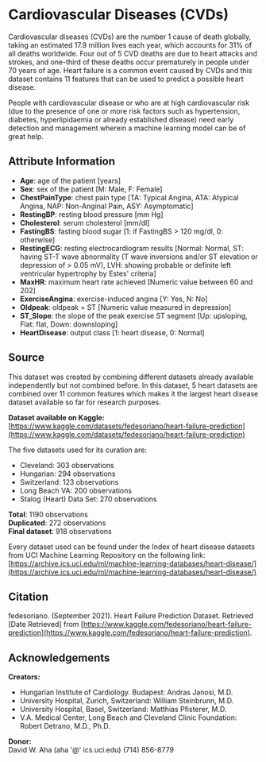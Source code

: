 # Cardiovascular Diseases (CVDs)

Cardiovascular diseases (CVDs) are the number 1 cause of death globally, taking an estimated 17.9 million lives each year, which accounts for 31% of all deaths worldwide. Four out of 5 CVD deaths are due to heart attacks and strokes, and one-third of these deaths occur prematurely in people under 70 years of age. Heart failure is a common event caused by CVDs and this dataset contains 11 features that can be used to predict a possible heart disease.

People with cardiovascular disease or who are at high cardiovascular risk (due to the presence of one or more risk factors such as hypertension, diabetes, hyperlipidaemia or already established disease) need early detection and management wherein a machine learning model can be of great help.

## Attribute Information

- **Age**: age of the patient [years]
- **Sex**: sex of the patient [M: Male, F: Female]
- **ChestPainType**: chest pain type [TA: Typical Angina, ATA: Atypical Angina, NAP: Non-Anginal Pain, ASY: Asymptomatic]
- **RestingBP**: resting blood pressure [mm Hg]
- **Cholesterol**: serum cholesterol [mm/dl]
- **FastingBS**: fasting blood sugar [1: if FastingBS > 120 mg/dl, 0: otherwise]
- **RestingECG**: resting electrocardiogram results [Normal: Normal, ST: having ST-T wave abnormality (T wave inversions and/or ST elevation or depression of > 0.05 mV), LVH: showing probable or definite left ventricular hypertrophy by Estes' criteria]
- **MaxHR**: maximum heart rate achieved [Numeric value between 60 and 202]
- **ExerciseAngina**: exercise-induced angina [Y: Yes, N: No]
- **Oldpeak**: oldpeak = ST [Numeric value measured in depression]
- **ST_Slope**: the slope of the peak exercise ST segment [Up: upsloping, Flat: flat, Down: downsloping]
- **HeartDisease**: output class [1: heart disease, 0: Normal]

## Source

This dataset was created by combining different datasets already available independently but not combined before. In this dataset, 5 heart datasets are combined over 11 common features which makes it the largest heart disease dataset available so far for research purposes.

**Dataset available on Kaggle:**  
[https://www.kaggle.com/datasets/fedesoriano/heart-failure-prediction](https://www.kaggle.com/datasets/fedesoriano/heart-failure-prediction)

The five datasets used for its curation are:

- Cleveland: 303 observations
- Hungarian: 294 observations
- Switzerland: 123 observations
- Long Beach VA: 200 observations
- Stalog (Heart) Data Set: 270 observations

**Total**: 1190 observations  
**Duplicated**: 272 observations  
**Final dataset**: 918 observations  

Every dataset used can be found under the Index of heart disease datasets from UCI Machine Learning Repository on the following link:  
[https://archive.ics.uci.edu/ml/machine-learning-databases/heart-disease/](https://archive.ics.uci.edu/ml/machine-learning-databases/heart-disease/)

## Citation

fedesoriano. (September 2021). Heart Failure Prediction Dataset. Retrieved [Date Retrieved] from [https://www.kaggle.com/fedesoriano/heart-failure-prediction](https://www.kaggle.com/fedesoriano/heart-failure-prediction).

## Acknowledgements

**Creators:**

- Hungarian Institute of Cardiology. Budapest: Andras Janosi, M.D.
- University Hospital, Zurich, Switzerland: William Steinbrunn, M.D.
- University Hospital, Basel, Switzerland: Matthias Pfisterer, M.D.
- V.A. Medical Center, Long Beach and Cleveland Clinic Foundation: Robert Detrano, M.D., Ph.D.

**Donor:**  
David W. Aha (aha '@' ics.uci.edu) (714) 856-8779